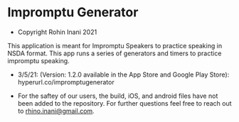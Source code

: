 # Impromptu Generator

* Copyright Rohin Inani 2021

This application is meant for Impromptu Speakers to practice speaking in NSDA format. 
This app runs a series of generators and timers to practice impromptu speaking.


* 3/5/21: (Version: 1.2.0 available in the App Store and Google Play Store): hyperurl.co/impromptugenerator

* For the saftey of our users, the build, iOS, and android files have not been added to the repository. For further questions feel free to reach out   to rhino.inani@gmail.com.
